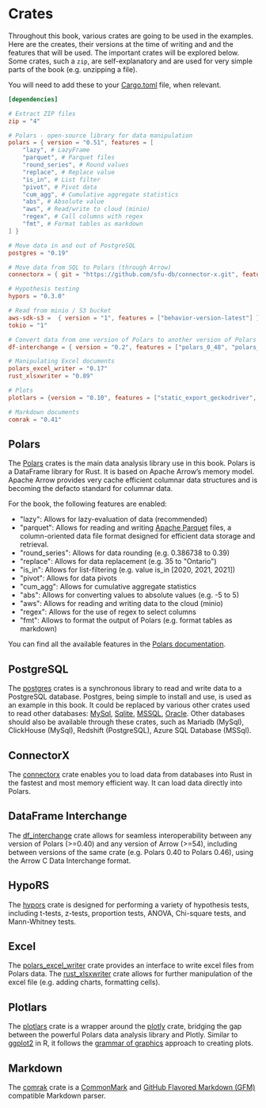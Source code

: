 # Crates

Throughout this book, various crates are going to be used in the examples. Here are the creates, their versions at the time of writing and and the features that will be used. The important crates will be explored below. Some crates, such a `zip`, are self-explanatory and are used for very simple parts of the book (e.g. unzipping a file).

You will need to add these to your [Cargo.toml](https://github.com/EricFecteau/rust-data-analysis/blob/main/Cargo.toml) file, when relevant.

```toml
[dependencies]

# Extract ZIP files
zip = "4"

# Polars - open-source library for data manipulation
polars = { version = "0.51", features = [
    "lazy", # LazyFrame
    "parquet", # Parquet files
    "round_series", # Round values
    "replace", # Replace value
    "is_in", # List filter
    "pivot", # Pivot data
    "cum_agg", # Cumulative aggregate statistics
    "abs", # Absolute value
    "aws", # Read/write to cloud (minio)
    "regex", # Call columns with regex
    "fmt", # Format tables as markdown
] }

# Move data in and out of PostgreSQL
postgres = "0.19"

# Move data from SQL to Polars (through Arrow)
connectorx = { git = "https://github.com/sfu-db/connector-x.git", features = ["src_postgres", "dst_polars"] }

# Hypothesis testing
hypors = "0.3.0"

# Read from minio / S3 bucket
aws-sdk-s3 =  { version = "1", features = ["behavior-version-latest"] }
tokio = "1"

# Convert data from one version of Polars to another version of Polars
df-interchange = { version = "0.2", features = ["polars_0_48", "polars_0_49", "polars_0_50"] }

# Manipulating Excel documents
polars_excel_writer = "0.17"
rust_xlsxwriter = "0.89"

# Plots
plotlars = {version = "0.10", features = ["static_export_geckodriver", "static_export_wd_download"] }

# Markdown documents
comrak = "0.41"
```

## Polars

The [Polars](https://docs.rs/polars/latest/polars/) crates is the main data analysis library use in this book. Polars is a DataFrame library for Rust. It is based on Apache Arrow’s memory model. Apache Arrow provides very cache efficient columnar data structures and is becoming the defacto standard for columnar data.

For the book, the following features are enabled:
* "lazy": Allows for lazy-evaluation of data (recommended)
* "parquet": Allows for reading and writing [Apache Parquet](https://parquet.apache.org/) files, a column-oriented data file format designed for efficient data storage and retrieval.
* "round_series": Allows for data rounding (e.g. 0.386738 to 0.39)
* "replace": Allows for data replacement (e.g. 35 to "Ontario")
* "is_in": Allows for list-filtering (e.g. value is_in [2020, 2021, 2021])
* "pivot": Allows for data pivots
* "cum_agg": Allows for cumulative aggregate statistics
* "abs": Allows for converting values to absolute values (e.g. -5 to 5)
* "aws": Allows for reading and writing data to the cloud (minio)
* "regex": Allows for the use of regex to select columns
* "fmt": Allows to format the output of Polars (e.g. format tables as markdown)

You can find all the available features in the [Polars documentation](https://docs.rs/crate/polars/latest/features).

## PostgreSQL

The [postgres](https://docs.rs/postgres/latest/postgres/) crates is a synchronous library to read and write data to a PostgreSQL database. Postgres, being simple to install and use, is used as an example in this book. It could be replaced by various other crates used to read other databases: [MySql](https://docs.rs/mysql_common/latest/mysql_common/), [Sqlite](https://docs.rs/rusqlite/0.32.1/rusqlite/), [MSSQL](https://crates.io/crates/tiberius), [Oracle](https://docs.rs/tiberius/0.12.3/tiberius/). Other databases should also be available through these crates, such as Mariadb (MySql), ClickHouse (MySql), Redshift (PostgreSQL), Azure SQL Database (MSSql).

## ConnectorX

The [connectorx](https://github.com/sfu-db/connector-x) crate enables you to load data from databases into Rust in the fastest and most memory efficient way. It can load data directly into Polars.

## DataFrame Interchange

The [df_interchange](https://docs.rs/df-interchange/latest/df_interchange/) crate allows for seamless interoperability between any version of Polars (>=0.40) and any version of Arrow (>=54), including between versions of the same crate (e.g. Polars 0.40 to Polars 0.46), using the Arrow C Data Interchange format.

## HypoRS

The [hypors](https://docs.rs/hypors/latest/hypors/) crate is designed for performing a variety of hypothesis tests, including t-tests, z-tests, proportion tests, ANOVA, Chi-square tests, and Mann-Whitney tests.

## Excel

The [polars_excel_writer](https://docs.rs/polars_excel_writer/latest/polars_excel_writer/) crate provides an interface to write excel files from Polars data. The [rust_xlsxwriter](https://docs.rs/rust_xlsxwriter/0.90.0/rust_xlsxwriter/index.html) crate allows for further manipulation of the excel file (e.g. adding charts, formatting cells).

## Plotlars

The [plotlars](https://docs.rs/plotlars/latest/plotlars/) crate is a wrapper around the [plotly](https://docs.rs/plotly/latest/plotly/) crate, bridging the gap between the powerful Polars data analysis library and Plotly. Similar to [ggplot2](https://ggplot2.tidyverse.org/) in R, it follows the [grammar of graphics](https://ggplot2-book.org/mastery.html) approach to creating plots. 

## Markdown

The [comrak](https://docs.rs/comrak/latest/comrak/) crate is a [CommonMark](https://commonmark.org/) and [GitHub Flavored Markdown (GFM)](https://github.github.com/gfm/) compatible Markdown parser.